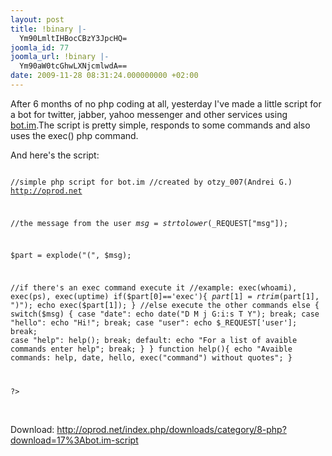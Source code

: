 ```yaml
---
layout: post
title: !binary |-
  Ym90LmltIHBocCBzY3JpcHQ=
joomla_id: 77
joomla_url: !binary |-
  Ym90aW0tcGhwLXNjcmlwdA==
date: 2009-11-28 08:31:24.000000000 +02:00
---
```

<p>After 6 months of no php coding at all, yesterday I've made a little script for a bot for twitter, jabber, yahoo messenger and other services using <a href="http://bot.im" target="_blank">bot.im</a>.The script is pretty simple, responds to some commands and also uses the exec() php command.</p>
<p>And here's the script:</p>
<pre><code>
<?php

//simple php script for bot.im
//created by otzy_007(Andrei G.) http://oprod.net


//the message from the user
$msg = strtolower($_REQUEST["msg"]);

$part = explode("(", $msg);

//if there's an exec command execute it
//example: exec(whoami), exec(ps), exec(uptime)
if($part[0]=='exec'){
$part[1]=rtrim($part[1], ")"); 
echo exec($part[1]);
}
//else execute the other commands
else
{
switch($msg)
{
  case "date":
        echo date("D M j G:i:s T Y");
  break;
  case "hello":
        echo "Hi!";
  break;
  case "user":
        echo $_REQUEST['user'];
  break;
  case "help":
        help();
  break;
  default:
        echo "For a list of avaible commands enter help";
  break;
}
}
function help(){
echo "Avaible commands: help, date, hello, exec(\"command\") without quotes";
}

?></code></pre>
</br>
Download: <a href="http://oprod.net/index.php/downloads/category/8-php?download=17%3Abot.im-script">http://oprod.net/index.php/downloads/category/8-php?download=17%3Abot.im-script</a>
